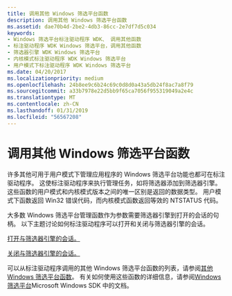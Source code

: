 ```yaml
---
title: 调用其他 Windows 筛选平台函数
description: 调用其他 Windows 筛选平台函数
ms.assetid: dae70b4d-2be2-4db3-86cc-2e7df7d5c034
keywords:
- Windows 筛选平台标注驱动程序 WDK、 调用其他函数
- 标注驱动程序 WDK Windows 筛选平台，调用其他函数
- 筛选器引擎 WDK Windows 筛选平台
- 内核模式标注驱动程序 WDK Windows 筛选平台
- 用户模式下标注驱动程序 WDK Windows 筛选平台
ms.date: 04/20/2017
ms.localizationpriority: medium
ms.openlocfilehash: 24b8ee9c6b24c69c0d8d0a43a5db24f8ac7a8f79
ms.sourcegitcommit: a33b7978e22d5bb9f65ca7056f955319049a2e4c
ms.translationtype: MT
ms.contentlocale: zh-CN
ms.lasthandoff: 01/31/2019
ms.locfileid: "56567208"
---
```

# <a name="calling-other-windows-filtering-platform-functions"></a>调用其他 Windows 筛选平台函数


许多其他可用于用户模式下管理应用程序的 Windows 筛选平台功能也都可在标注驱动程序。 这使标注驱动程序来执行管理任务，如将筛选器添加到筛选器引擎。 这些函数的用户模式和内核模式版本之间的唯一区别是返回的数据类型。 用户模式下函数返回 Win32 错误代码，而内核模式函数返回等效的 NTSTATUS 代码。

大多数 Windows 筛选平台管理函数作为参数需要筛选器引擎到打开的会话的句柄。 以下主题讨论如何标注驱动程序可以打开和关闭与筛选器引擎的会话。

[打开与筛选器引擎的会话。](opening-a-session-to-the-filter-engine.md)

[关闭与筛选器引擎的会话。](closing-a-session-to-the-filter-engine.md)

可以从标注驱动程序调用的其他 Windows 筛选平台函数的列表，请参阅[其他 Windows 筛选平台函数](https://msdn.microsoft.com/library/windows/hardware/ff569961)。 有关如何使用这些函数的详细信息，请参阅[Windows 筛选平台](https://go.microsoft.com/fwlink/p/?linkid=90220)Microsoft Windows SDK 中的文档。

 

 





